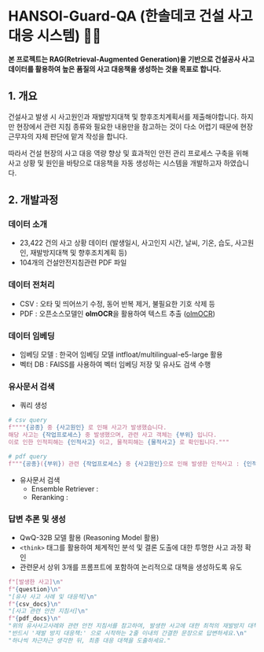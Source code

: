 # HANSOl-Guard-QA (한솔데코 건설 사고 대응 시스템) 👷🏼

**본 프로젝트는 RAG(Retrieval-Augmented Generation)을 기반으로 건설공사 사고 데이터를 활용하여 높은 품질의 사고 대응책을 생성하는 것을 목표로 합니다.**

## 1. 개요 
건설사고 발생 시 사고원인과 재발방지대책 및 향후조치계획서를 제출해야합니다. 
하지만 현장에서 관련 지침 종류와 필요한 내용만을 참고하는 것이 다소 어렵기 때문에 현장 근무자의 자체 판단에 맡겨 작성을 합니다. 

따라서 건설 현장의 사고 대응 역량 향상 및 효과적인 안전 관리 프로세스 구축을 위해 사고 상황 및 원인을 바탕으로 대응책을 자동 생성하는 시스템을 개발하고자 하였습니다. 

## 2. 개발과정 

### 데이터 소개

- 23,422 건의 사고 상황 데이터 
(발생일시, 사고인지 시간, 날씨, 기온, 습도, 사고원인, 재발방지대책 및 향후조치계획 등)
- 104개의 건설안전지침관련 PDF 파일 

### 데이터 전처리
- CSV : 오타 및 띄어쓰기 수정, 동어 반복 제거, 불필요한 기호 삭제 등 
- PDF : 오픈소스모델인 **olmOCR**을 활용하여 텍스트 추출 ([olmOCR](https://huggingface.co/allenai/olmOCR-7B-0225-preview))

### 데이터 임베딩

- 임베딩 모델 : 한국어 임베딩 모델 intfloat/multilingual-e5-large 활용
- 벡터 DB : FAISS를 사용하여 벡터 임베딩 저장 및 유사도 검색 수행

### 유사문서 검색

- 쿼리 생성

```python
# csv query
f""""{공종} 중 {사고원인} 로 인해 사고가 발생했습니다.
해당 사고는 {작업프로세스} 중 발생했으며, 관련 사고 객체는 {부위} 입니다. 
이로 인한 인적피해는 {인적사고} 이고, 물적피해는 {물적사고} 로 확인됩니다."""

# pdf query 
f"""{공종}({부위}) 관련 {작업프로세스} 중 {사고원인}으로 인해 발생한 인적사고 : {인적사고} 및 물적사고 : {물적사고} 에 대한 안전 작업 지침 및 안전 조치 사항"""
```

- 유사문서 검색 
  - Ensemble Retriever :  
  - Reranking : 

### 답변 추론 및 생성

- QwQ-32B 모델 활용 (Reasoning Model 활용)
- `<think>` 태그를 활용하여 체계적인 분석 및 결론 도출에 대한 투명한 사고 과정 확인
- 관련문서 상위 3개를 프롬프트에 포함하여 논리적으로 대책을 생성하도록 유도
```python
f"[발생한 사고]\n"
f"{question}\n"
"[유사 사고 사례 및 대응책]\n"
f"{csv_docs}\n"
"[사고 관련 안전 지침서]\n"
f"{pdf_docs}\n"
"위의 유사사고사례와 관련 안전 지침서를 참고하여, 발생한 사고에 대한 최적의 재발방지 대책 및 향후 조치 계획을 간결하게 작성해주세요.\n"
"반드시 '재발 방지 대응책:' 으로 시작하는 2줄 이내의 간결한 문장으로 답변하세요.\n"
"하나씩 차근차근 생각한 뒤, 최종 대응 대책을 도출하세요."
```